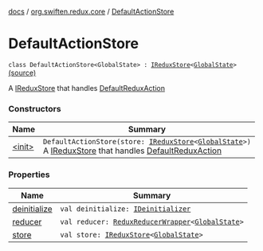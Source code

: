 [docs](../../index.md) / [org.swiften.redux.core](../index.md) / [DefaultActionStore](./index.md)

# DefaultActionStore

`class DefaultActionStore<GlobalState> : `[`IReduxStore`](../-i-redux-store.md)`<`[`GlobalState`](index.md#GlobalState)`>` [(source)](https://github.com/protoman92/KotlinRedux/tree/master/common/common-core/src/main/kotlin/org/swiften/redux/core/DefaultActionStore.kt#L10)

A [IReduxStore](../-i-redux-store.md) that handles [DefaultReduxAction](../-default-redux-action/index.md)

### Constructors

| Name | Summary |
|---|---|
| [&lt;init&gt;](-init-.md) | `DefaultActionStore(store: `[`IReduxStore`](../-i-redux-store.md)`<`[`GlobalState`](index.md#GlobalState)`>)`<br>A [IReduxStore](../-i-redux-store.md) that handles [DefaultReduxAction](../-default-redux-action/index.md) |

### Properties

| Name | Summary |
|---|---|
| [deinitialize](deinitialize.md) | `val deinitialize: `[`IDeinitializer`](../-i-deinitializer.md) |
| [reducer](reducer.md) | `val reducer: `[`ReduxReducerWrapper`](../-redux-reducer-wrapper/index.md)`<`[`GlobalState`](index.md#GlobalState)`>` |
| [store](store.md) | `val store: `[`IReduxStore`](../-i-redux-store.md)`<`[`GlobalState`](index.md#GlobalState)`>` |

